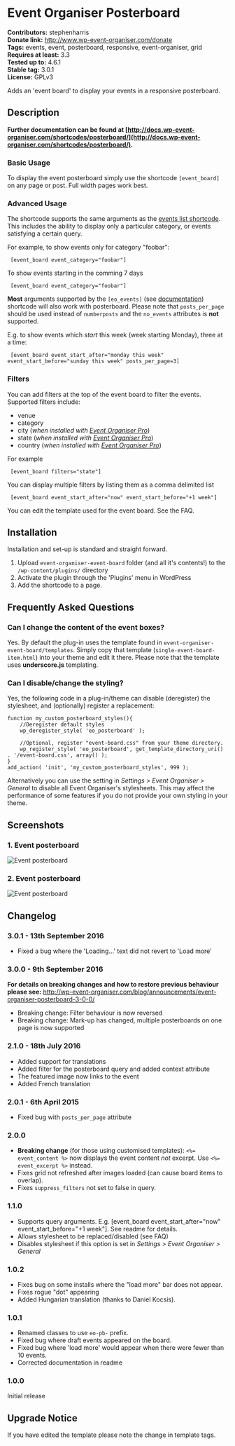 # Event Organiser Posterboard #
**Contributors:** stephenharris  
**Donate link:** http://www.wp-event-organiser.com/donate  
**Tags:** events, event, posterboard, responsive, event-organiser, grid  
**Requires at least:** 3.3  
**Tested up to:** 4.6.1  
**Stable tag:** 3.0.1  
**License:** GPLv3  

Adds an 'event board' to display your events in a responsive posterboard.

## Description ##

**Further documentation can be found at [http://docs.wp-event-organiser.com/shortcodes/posterboard/](http://docs.wp-event-organiser.com/shortcodes/posterboard/).**

### Basic Usage ###

To display the event posterboard simply use the shortcode `[event_board]` on any page or post. Full width pages work best.

### Advanced Usage ###

The shortcode supports the same arguments as the [events list shortcode](http://docs.wp-event-organiser.com/shortcodes/events-list). This
includes the ability to display only a particular category, or events satisfying a certain query.

For example, to show events only for category "foobar":

     [event_board event_category="foobar"]

To show events starting in the comming 7 days

     [event_board event_category="foobar"]

**Most** arguments supported by the `[eo_events]` (see [documentation](http://docs.wp-event-organiser.com/shortcodes/events-list/)) shortcode will also work with
posterboard. Please note that `posts_per_page` should be used instead of
`numberposts` and the `no_events` attributes is **not** supported.

E.g. to show events which *start* this week (week starting Monday), three at a time:

     [event_board event_start_after="monday this week" event_start_before="sunday this week" posts_per_page=3]

### Filters ###

You can add filters at the top of the event board to filter the events. Supported filters include:

 * venue
 * category
 * city (*when installed with [Event Organiser Pro](http://wp-event-organiser.com/pro-features/)*)
 * state (*when installed with [Event Organiser Pro](http://wp-event-organiser.com/pro-features/)*)
 * country (*when installed with [Event Organiser Pro](http://wp-event-organiser.com/pro-features/)*)

For example

     [event_board filters="state"]

You can display multiple filters by listing them as a comma delimited list

     [event_board event_start_after="now" event_start_before="+1 week"]


You can edit the template used for the event board. See the FAQ.

## Installation ##

Installation and set-up is standard and straight forward.

1. Upload `event-organiser-event-board` folder (and all it's contents!) to the `/wp-content/plugins/` directory
1. Activate the plugin through the 'Plugins' menu in WordPress
1. Add the shortcode to a page.


## Frequently Asked Questions ##

### Can I change the content of the event boxes? ###

Yes. By default the plug-in uses the template found in `event-organiser-event-board/templates`.
Simply copy that template (`single-event-board-item.html`) into your theme and edit it there. Please note
that the template uses **underscore.js** templating.


### Can I disable/change the styling? ###

Yes, the following code in a plug-in/theme can disable (deregister) the stylesheet, and (optionally) register a replacement:


    function my_custom_posterboard_styles(){
		//Deregister default styles
	    wp_deregister_style( 'eo_posterboard' );

	    //Optional, register "event-board.css" from your theme directory.
	    wp_register_style( 'eo_posterboard', get_template_directory_uri() . '/event-board.css', array() );
    }
    add_action( 'init', 'my_custom_posterboard_styles', 999 );

Alternatively you can use the setting in *Settings > Event Organiser > General* to disable all Event Organiser's stylesheets. This may affect the
performance of some features if you do not provide your own styling in your theme.


## Screenshots ##

### 1. Event posterboard ###
![Event posterboard](http://s.wordpress.org/extend/plugins/event-organiser-posterboard/screenshot-1.png)

### 2. Event posterboard ###
![Event posterboard](http://s.wordpress.org/extend/plugins/event-organiser-posterboard/screenshot-2.png)



## Changelog ##

### 3.0.1 - 13th September 2016 ###
* Fixed a bug where the 'Loading...' text did not revert to 'Load more'

### 3.0.0 - 9th September 2016 ###
**For details on breaking changes and how to restore previous behaviour please see:** http://wp-event-organiser.com/blog/announcements/event-organiser-posterboard-3-0-0/  
* Breaking change: Filter behaviour is now reversed
* Breaking change: Mark-up has changed, multiple posterboards on one page is now supported

### 2.1.0 - 18th July 2016 ###
* Added support for translations
* Added filter for the posterboard query and added context attribute
* The featured image now links to the event
* Added French translation

### 2.0.1 - 6th April 2015 ###
* Fixed bug with `posts_per_page` attribute

### 2.0.0 ###
* **Breaking change** (for those using customised templates): `<%= event_content %>` now displays the event
content *not* excerpt. Use `<%= event_excerpt %>` instead.
* Fixes grid not refreshed after images loaded (can cause board items to overlap).
* Fixes `suppress_filters` not set to false in query.

### 1.1.0 ###
* Supports query arguments. E.g. [event_board event_start_after="now" event_start_before="+1 week"]. See readme for details.
* Allows stylesheet to be replaced/disabled (see FAQ)
* Disables stylesheet if this option is set in *Settings > Event Organiser > General*

### 1.0.2 ###
* Fixes bug on some installs where the "load more" bar does not appear.
* Fixes rogue "dot" appearing
* Added Hungarian translation (thanks to Daniel Kocsis).

### 1.0.1 ###
* Renamed classes to use `eo-pb-` prefix.
* Fixed bug where draft events appeared on the board.
* Fixed bug where 'load more' would appear when there were fewer than 10 events.
* Corrected documentation in readme

### 1.0.0 ###
Initial release

## Upgrade Notice ##

If you have edited the template please note the change in template tags.
